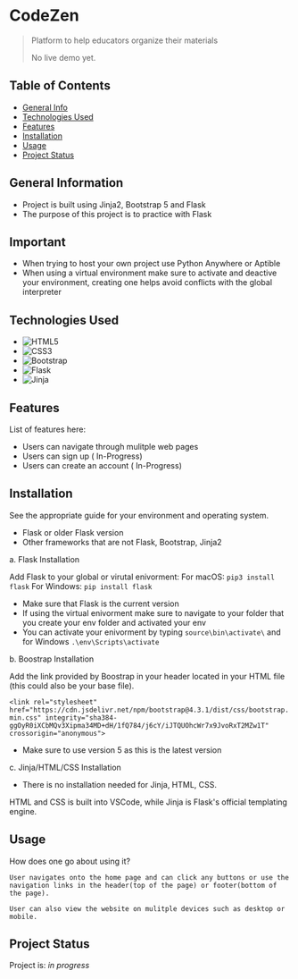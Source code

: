 # CodeZen
> Platform to help educators organize their materials
> 
> No live demo yet. <!-- If you have the project hosted somewhere, include the link here. -->

## Table of Contents
* [General Info](#general-information)
* [Technologies Used](#technologies-used)
* [Features](#features)
* [Installation](#installation)
* [Usage](#usage)
* [Project Status](#project-status)
<!-- * [License](#license) -->

## General Information
- Project is built using Jinja2, Bootstrap 5 and Flask
- The purpose of this project is to practice with Flask
<!-- What problem does it (intend to) solve?-->
<!-- You don't have to answer all the questions - just the ones relevant to your project. -->

## Important
-  When trying to host your own project use Python Anywhere or Aptible
-  When using a virtual environment make sure to activate and deactive your environment, creating one helps avoid conflicts with the global interpreter

## Technologies Used
- ![HTML5](https://img.shields.io/badge/html5-%23E34F26.svg?style=for-the-badge&logo=html5&logoColor=white)
- ![CSS3](https://img.shields.io/badge/css3-%231572B6.svg?style=for-the-badge&logo=css3&logoColor=white)
- ![Bootstrap](https://img.shields.io/badge/bootstrap-%238511FA.svg?style=for-the-badge&logo=bootstrap&logoColor=white)
- ![Flask](https://img.shields.io/badge/flask-%23000.svg?style=for-the-badge&logo=flask&logoColor=white)
- ![Jinja](https://img.shields.io/badge/jinja-white.svg?style=for-the-badge&logo=jinja&logoColor=black)

## Features
List of features here:
- Users can navigate through mulitple web pages
- Users can sign up ( In-Progress)
- Users can create an account ( In-Progress)

## Installation
See the appropriate guide for your environment and operating system.
- Flask or older Flask version
- Other frameworks that are not Flask, Bootstrap, Jinja2
>
  a. Flask Installation
>
  Add Flask to your global or virutal enivorment:
  For macOS:
  `pip3 install flask`
  For Windows:
  `pip install flask`
- Make sure that Flask is the current version
- If using the virtual enivorment make sure to navigate to your folder that you create your env folder and activated your env
- You can activate your enivorment by typing `source\bin\activate\` and for Windows `.\env\Scripts\activate`
>
  b. Boostrap Installation
>
  Add the link provided by Boostrap in your header located in your HTML file (this could also be your base file).
  >
  `<link rel="stylesheet" href="https://cdn.jsdelivr.net/npm/bootstrap@4.3.1/dist/css/bootstrap.min.css" integrity="sha384-ggOyR0iXCbMQv3Xipma34MD+dH/1fQ784/j6cY/iJTQUOhcWr7x9JvoRxT2MZw1T" crossorigin="anonymous">`
  >
  - Make sure to use version 5 as this is the latest version
>
  c. Jinja/HTML/CSS Installation
>
  - There is no installation needed for Jinja, HTML, CSS.
>
  HTML and CSS is built into VSCode, while Jinja is Flask's official templating engine.

## Usage
How does one go about using it?

`User navigates onto the home page and can click any buttons or use the navigation links in the header(top of the page) or footer(bottom of the page).`
>
`User can also view the website on mulitple devices such as desktop or mobile.`

## Project Status
Project is: _in progress_ 
